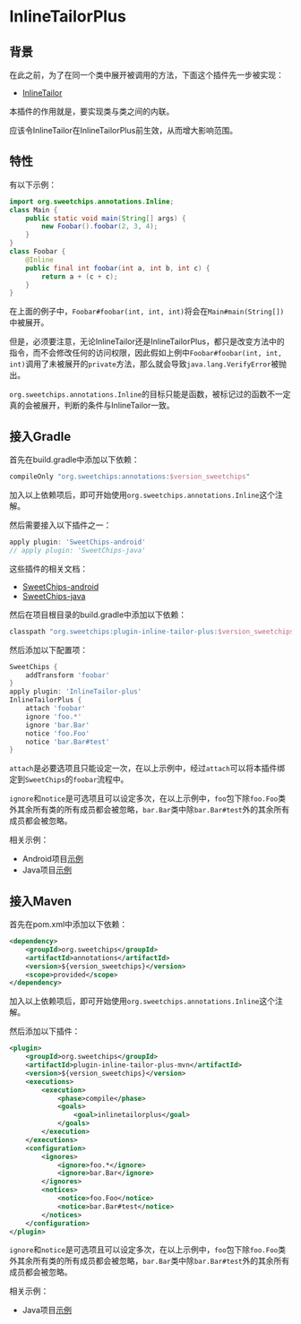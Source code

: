 # InlineTailorPlus

## 背景

在此之前，为了在同一个类中展开被调用的方法，下面这个插件先一步被实现：

- [InlineTailor](../plugin-inline-tailor/README.md)

本插件的作用就是，要实现类与类之间的内联。

应该令InlineTailor在InlineTailorPlus前生效，从而增大影响范围。

## 特性

有以下示例：

``` java
import org.sweetchips.annotations.Inline;
class Main {
    public static void main(String[] args) {
        new Foobar().foobar(2, 3, 4);
    }
}
class Foobar {
    @Inline
    public final int foobar(int a, int b, int c) {
        return a + (c + c);
    }
}
```

在上面的例子中，`Foobar#foobar(int, int, int)`将会在`Main#main(String[])`中被展开。

但是，必须要注意，无论InlineTailor还是InlineTailorPlus，都只是改变方法中的指令，而不会修改任何的访问权限，因此假如上例中`Foobar#foobar(int, int, int)`调用了未被展开的`private`方法，那么就会导致`java.lang.VerifyError`被抛出。

`org.sweetchips.annotations.Inline`的目标只能是函数，被标记过的函数不一定真的会被展开，判断的条件与InlineTailor一致。

## 接入Gradle

首先在build.gradle中添加以下依赖：

``` groovy
compileOnly "org.sweetchips:annotations:$version_sweetchips"
```

加入以上依赖项后，即可开始使用`org.sweetchips.annotations.Inline`这个注解。

然后需要接入以下插件之一：

``` groovy
apply plugin: 'SweetChips-android'
// apply plugin: 'SweetChips-java'
```

这些插件的相关文档：

- [SweetChips-android](../gradle-android/README.md)
- [SweetChips-java](../gradle-java/README.md)

然后在项目根目录的build.gradle中添加以下依赖：

``` groovy
classpath "org.sweetchips:plugin-inline-tailor-plus:$version_sweetchips"
```

然后添加以下配置项：

``` groovy
SweetChips {
    addTransform 'foobar'
}
apply plugin: 'InlineTailor-plus'
InlineTailorPlus {
    attach 'foobar'
    ignore 'foo.*'
    ignore 'bar.Bar'
    notice 'foo.Foo'
    notice 'bar.Bar#test'
}
```

`attach`是必要选项且只能设定一次，在以上示例中，经过`attach`可以将本插件绑定到`SweetChips`的`foobar`流程中。

`ignore`和`notice`是可选项且可以设定多次，在以上示例中，`foo`包下除`foo.Foo`类外其余所有类的所有成员都会被忽略，`bar.Bar`类中除`bar.Bar#test`外的其余所有成员都会被忽略。

相关示例：

- Android项目[示例](../demo-app/config/plugin.gradle)
- Java项目[示例](../demo-main/config/plugin.gradle)

## 接入Maven

首先在pom.xml中添加以下依赖：

``` xml
<dependency>
    <groupId>org.sweetchips</groupId>
    <artifactId>annotations</artifactId>
    <version>${version_sweetchips}</version>
    <scope>provided</scope>
</dependency>
```

加入以上依赖项后，即可开始使用`org.sweetchips.annotations.Inline`这个注解。

然后添加以下插件：

``` xml
<plugin>
    <groupId>org.sweetchips</groupId>
    <artifactId>plugin-inline-tailor-plus-mvn</artifactId>
    <version>${version_sweetchips}</version>
    <executions>
        <execution>
            <phase>compile</phase>
            <goals>
                <goal>inlinetailorplus</goal>
            </goals>
        </execution>
    </executions>
    <configuration>
        <ignores>
            <ignore>foo.*</ignore>
            <ignore>bar.Bar</ignore>
        </ignores>
        <notices>
            <notice>foo.Foo</notice>
            <notice>bar.Bar#test</notice>
        </notices>
    </configuration>
</plugin>
```

`ignore`和`notice`是可选项且可以设定多次，在以上示例中，`foo`包下除`foo.Foo`类外其余所有类的所有成员都会被忽略，`bar.Bar`类中除`bar.Bar#test`外的其余所有成员都会被忽略。

相关示例：

- Java项目[示例](../demo-main/pom.xml)
